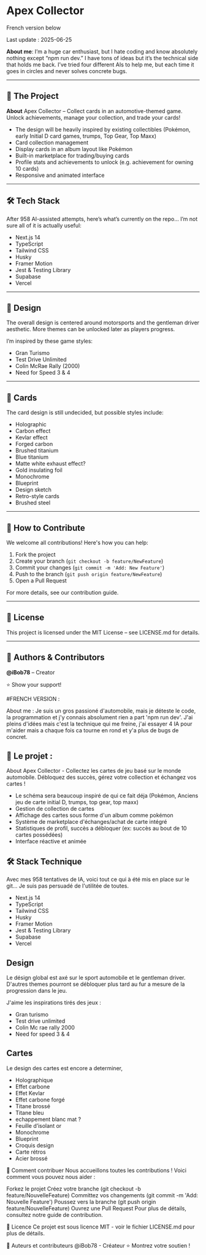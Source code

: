 # Apex Collector

French version below

Last update : 2025-06-25


**About me**: I’m a huge car enthusiast, but I hate coding and know absolutely nothing except “npm run dev.” I have tons of ideas but it’s the technical side that holds me back. I’ve tried four different AIs to help me, but each time it goes in circles and never solves concrete bugs.

---

## 🚀 The Project

**About**
Apex Collector – Collect cards in an automotive-themed game. Unlock achievements, manage your collection, and trade your cards!

* The design will be heavily inspired by existing collectibles (Pokémon, early Initial D card games, trumps, Top Gear, Top Maxx)
* Card collection management
* Display cards in an album layout like Pokémon
* Built-in marketplace for trading/buying cards
* Profile stats and achievements to unlock (e.g. achievement for owning 10 cards)
* Responsive and animated interface

---

## 🛠️ Tech Stack

After 958 AI-assisted attempts, here’s what’s currently on the repo… I’m not sure all of it is actually useful:

* Next.js 14
* TypeScript
* Tailwind CSS
* Husky
* Framer Motion
* Jest & Testing Library
* Supabase
* Vercel

---

## 🎨 Design

The overall design is centered around motorsports and the gentleman driver aesthetic. More themes can be unlocked later as players progress.

I’m inspired by these game styles:

* Gran Turismo
* Test Drive Unlimited
* Colin McRae Rally (2000)
* Need for Speed 3 & 4

---

## 🔖 Cards

The card design is still undecided, but possible styles include:

* Holographic
* Carbon effect
* Kevlar effect
* Forged carbon
* Brushed titanium
* Blue titanium
* Matte white exhaust effect?
* Gold insulating foil
* Monochrome
* Blueprint
* Design sketch
* Retro-style cards
* Brushed steel

---

## 🤝 How to Contribute

We welcome all contributions! Here's how you can help:

1. Fork the project
2. Create your branch (`git checkout -b feature/NewFeature`)
3. Commit your changes (`git commit -m 'Add: New Feature'`)
4. Push to the branch (`git push origin feature/NewFeature`)
5. Open a Pull Request

For more details, see our contribution guide.

---

## 📝 License

This project is licensed under the MIT License – see LICENSE.md for details.

---

## 👥 Authors & Contributors

**@iBob78** – Creator

⭐ Show your support!



#FRENCH VERSION :


About me : Je suis un gros passioné d'automobile, mais je déteste le code, la programmation et j'y connais absolument rien a part 'npm run dev'.
J'ai pleins d'idées mais c'est la technique qui me freine, j'ai essayer 4 IA pour m'aider mais a chaque fois ca tourne en rond et y'a plus de bugs de concret.



## 🚀 Le projet : 

About
Apex Collector - Collectez les cartes de jeu basé sur le monde automobile. Débloquez des succès, gérez votre collection et échangez vos cartes !

- Le schéma sera beaucoup inspiré de qui ce fait déja (Pokémon, Anciens jeu de carte initial D, trumps, top gear, top maxx)
- Gestion de collection de cartes
- Affichage des cartes sous forme d'un album comme pokémon 
- Système de marketplace d'échanges/achat de carte intégré
- Statistiques de profil, succès a débloquer (ex: succès au bout de 10 cartes possédées)
- Interface réactive et animée

## 🛠️ Stack Technique

Avec mes 958 tentatives de IA, voici tout ce qui à été mis en place sur le git... Je suis pas persuadé de l'utilitée de toutes.

- Next.js 14
- TypeScript
- Tailwind CSS
- Husky
- Framer Motion
- Jest & Testing Library
- Supabase
- Vercel


## Design

Le désign global est axé sur le sport automobile et le gentleman driver. D'autres themes pourront se débloquer plus tard au fur a mesure de la progression dans le jeu.

J'aime les inspirations tirés des jeux :
- Gran turismo
- Test drive unlimited
- Colin Mc rae rally 2000
- Need for speed 3 & 4


## Cartes


Le design des cartes est encore a determiner, 
- Holographique
- Effet carbone
- Effet Kevlar
- Effet carbone forgé
- Titane brossé
- Titane bleu
- echappement blanc mat ?
- Feuille d’isolant or
- Monochrome
- Blueprint
- Croquis design
- Carte rétros
- Acier brossé




🤝 Comment contribuer
Nous accueillons toutes les contributions ! Voici comment vous pouvez nous aider :

Forkez le projet
Créez votre branche (git checkout -b feature/NouvelleFeature)
Committez vos changements (git commit -m 'Add: Nouvelle Feature')
Poussez vers la branche (git push origin feature/NouvelleFeature)
Ouvrez une Pull Request
Pour plus de détails, consultez notre guide de contribution.

📝 Licence
Ce projet est sous licence MIT - voir le fichier LICENSE.md pour plus de détails.

👥 Auteurs et contributeurs
@iBob78 - Créateur
⭐ Montrez votre soutien !
